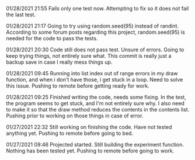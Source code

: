 01/28/2021 21:55
Fails only one test now. Attempting to fix so it does not fail the last test.

01/28/2021 21:17
Going to try using random.seed(95) instead of randint. According to some forum posts regarding this project, random.seed(95) is needed for the code to pass the tests.

01/28/2021 20:30
Code still does not pass test. Unsure of errors. Going to keep trying things, not entirely sure what. This commit is really just a backup save in case I really mess things up.

01/28/2021 09:45
Running into list index out of range errors in my draw function, and when i don't have those, i get stuck in a loop. Need to solve this issue. Pushing to remote before getting ready for work.

01/28/2021 09:25
Finished writing the code, needs some fixing. In the test, the program seems to get stuck, and I'm not entirely sure why. I also need to make it so that the draw method reduces the contents in the contents list. Pushing prior to working on those things in case of error.

01/27/2021 22:32
Still working on finishing the code. Have not tested anything yet. Pushing to remote before going to bed.

01/27/2021 09:46
Projected started. Still building the experiment function. Nothing has been tested yet. Pushing to remote before going to work.